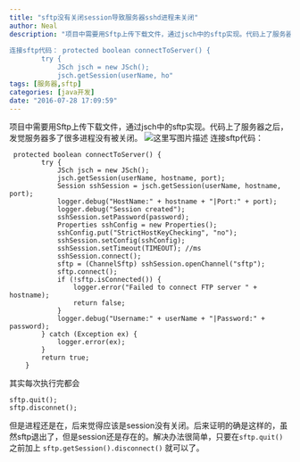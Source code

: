 ```yaml
---
title: "sftp没有关闭session导致服务器sshd进程未关闭"
author: Neal
description: "项目中需要用Sftp上传下载文件，通过jsch中的sftp实现。代码上了服务器之后，发觉服务器多了很多进程没有被关闭。 
 
连接sftp代码： protected boolean connectToServer() {
        try {
            JSch jsch = new JSch();
            jsch.getSession(userName, ho"
tags: [服务器,sftp]
categories: [java开发]
date: "2016-07-28 17:09:59"
---
```

项目中需要用Sftp上传下载文件，通过jsch中的sftp实现。代码上了服务器之后，发觉服务器多了很多进程没有被关闭。
![这里写图片描述](http://img.blog.csdn.net/20160728170459770)
连接sftp代码：
```
 protected boolean connectToServer() {
        try {
            JSch jsch = new JSch();
            jsch.getSession(userName, hostname, port);
            Session sshSession = jsch.getSession(userName, hostname, port);
            logger.debug("HostName:" + hostname + "|Port:" + port);
            logger.debug("Session created");
            sshSession.setPassword(password);
            Properties sshConfig = new Properties();
            sshConfig.put("StrictHostKeyChecking", "no");
            sshSession.setConfig(sshConfig);
            sshSession.setTimeout(TIMEOUT); //ms
            sshSession.connect();
            sftp = (ChannelSftp) sshSession.openChannel("sftp");
            sftp.connect();
            if (!sftp.isConnected()) {
                logger.error("Failed to connect FTP server " + hostname);
                return false;
            }
            logger.debug("Username:" + userName + "|Password:" + password);
        } catch (Exception ex) {
            logger.error(ex);
        }
        return true;
    }
```
 其实每次执行完都会
 ```
 sftp.quit();
 sftp.disconnet();
 ```
 但是进程还是在，后来觉得应该是session没有关闭。后来证明的确是这样的，虽然sftp退出了，但是session还是存在的。解决办法很简单，只要在`sftp.quit()` 之前加上 `sftp.getSession().disconnect()` 就可以了。